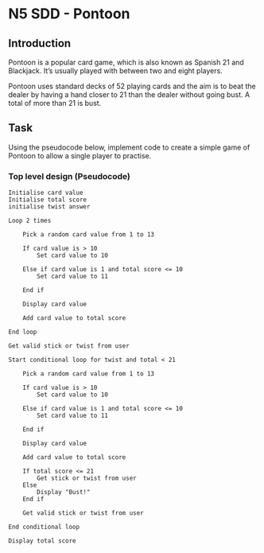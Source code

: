 # N5 SDD - Pontoon


## Introduction

Pontoon is a popular card game, which is also known as Spanish 21 and Blackjack. It’s usually played with between two and eight players.

Pontoon uses standard decks of 52 playing cards and the aim is to beat the dealer by having a hand closer to 21 than the dealer without going bust.  A total of more than 21 is bust.


## Task

Using the pseudocode below, implement code to create a simple game of Pontoon to allow a single player to practise.


### Top level design (Pseudocode)

```
Initialise card value
Initialise total score
initialise twist answer

Loop 2 times

    Pick a random card value from 1 to 13
    
    If card value is > 10
        Set card value to 10
    
    Else if card value is 1 and total score <= 10
        Set card value to 11
        
    End if
    
    Display card value
    
    Add card value to total score
    
End loop

Get valid stick or twist from user

Start conditional loop for twist and total < 21

    Pick a random card value from 1 to 13
    
    If card value is > 10
        Set card value to 10
    
    Else if card value is 1 and total score <= 10
        Set card value to 11
        
    End if

    Display card value

    Add card value to total score

    If total score <= 21
        Get stick or twist from user
    Else
        Display "Bust!"
    End if
    
    Get valid stick or twist from user

End conditional loop

Display total score
```
